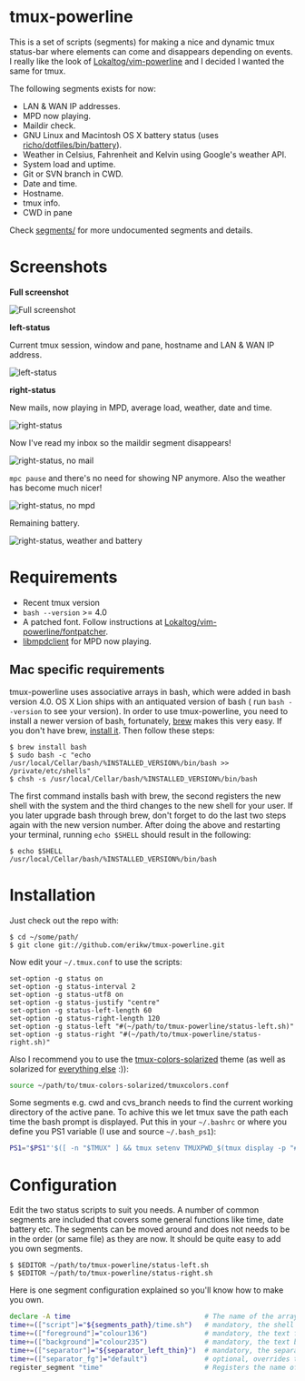 # tmux-powerline
This is a set of scripts (segments) for making a nice and dynamic tmux status-bar where elements can come and disappears depending on events. I really like the look of [Lokaltog/vim-powerline](https://github.com/Lokaltog/vim-powerline) and I decided I wanted the same for tmux.

The following segments exists for now:
* LAN & WAN IP addresses.
* MPD now playing.
* Maildir check.
* GNU Linux and Macintosh OS X battery status (uses [richo/dotfiles/bin/battery](https://github.com/richoH/dotfiles/blob/master/bin/battery)).
* Weather in Celsius, Fahrenheit and Kelvin using Google's weather API.
* System load and uptime.
* Git or SVN branch in CWD.
* Date and time.
* Hostname.
* tmux info.
* CWD in pane

Check [segments/](https://github.com/erikw/tmux-powerline/tree/master/segments) for more undocumented segments and details.

# Screenshots
**Full screenshot**

![Full screenshot](https://github.com/erikw/tmux-powerline/raw/master/img/full.png)

**left-status**

Current tmux session, window and pane, hostname and LAN & WAN IP address.

![left-status](https://github.com/erikw/tmux-powerline/raw/master/img/left-status.png)

**right-status**

New mails, now playing in MPD, average load, weather, date and time.

![right-status](https://github.com/erikw/tmux-powerline/raw/master/img/right-status.png)

Now I've read my inbox so the maildir segment disappears!

![right-status, no mail](https://github.com/erikw/tmux-powerline/raw/master/img/right-status_no_mail.png)

`mpc pause` and there's no need for showing NP anymore. Also the weather has become much nicer!

![right-status, no mpd](https://github.com/erikw/tmux-powerline/raw/master/img/right-status_no_mpd.png)

Remaining battery.

![right-status, weather and battery](https://github.com/erikw/tmux-powerline/raw/master/img/right-status_weather_battery.png)

# Requirements

* Recent tmux version
* `bash --version` >= 4.0
* A patched font. Follow instructions at [Lokaltog/vim-powerline/fontpatcher](https://github.com/Lokaltog/vim-powerline/tree/develop/fontpatcher).
* [libmpdclient](http://sourceforge.net/projects/musicpd/files/libmpdclient/) for MPD now playing.

## Mac specific requirements
tmux-powerline uses associative arrays in bash, which were added in bash version 4.0. OS X Lion ships with an antiquated version of bash ( run
`bash --version` to see your version). In order to use tmux-powerline, you need to install a newer version of bash, fortunately,
[brew](http://mxcl.github.com/homebrew/) makes this very easy. If you don't have brew, [install it](https://github.com/mxcl/homebrew/wiki/installation).
Then follow these steps:

	$ brew install bash
	$ sudo bash -c "echo /usr/local/Cellar/bash/%INSTALLED_VERSION%/bin/bash >> /private/etc/shells"
	$ chsh -s /usr/local/Cellar/bash/%INSTALLED_VERSION%/bin/bash

The first command installs bash with brew, the second registers the new shell with the system and the third changes to the new shell for your user.
If you later upgrade bash through brew, don't forget to do the last two steps again with the new version number. After doing the above and restarting your
terminal, running `echo $SHELL` should result in the following:

	$ echo $SHELL
	/usr/local/Cellar/bash/%INSTALLED_VERSION%/bin/bash

# Installation
Just check out the repo with:

```console
$ cd ~/some/path/
$ git clone git://github.com/erikw/tmux-powerline.git
```

Now edit your `~/.tmux.conf` to use the scripts:

<!-- Close syntax enoguth. -->
```vim
set-option -g status on
set-option -g status-interval 2
set-option -g status-utf8 on
set-option -g status-justify "centre"
set-option -g status-left-length 60
set-option -g status-right-length 120
set-option -g status-left "#(~/path/to/tmux-powerline/status-left.sh)"
set-option -g status-right "#(~/path/to/tmux-powerline/status-right.sh)"
```

Also I recommend you to use the [tmux-colors-solarized](https://github.com/seebi/tmux-colors-solarized) theme (as well as solarized for [everything else](http://ethanschoonover.com/solarized) :)):

```bash
source ~/path/to/tmux-colors-solarized/tmuxcolors.conf
```
Some segments e.g. cwd and cvs_branch needs to find the current working directory of the active pane. To achive this we let tmux save the path each time the bash prompt is displayed. Put this in your `~/.bashrc` or where you define you PS1 variable (I use and source `~/.bash_ps1`):

```bash
PS1="$PS1"'$([ -n "$TMUX" ] && tmux setenv TMUXPWD_$(tmux display -p "#I_#P") "$PWD")'
```

# Configuration

Edit the two status scripts to suit you needs. A number of common segments are included that covers some general functions like time, date battery etc. The segments can be moved around and does not needs to be in the order (or same file) as they are now. It should be quite easy to add you own segments.

```console
$ $EDITOR ~/path/to/tmux-powerline/status-left.sh
$ $EDITOR ~/path/to/tmux-powerline/status-right.sh
```


Here is one segment configuration explained so you'll know how to make you own.

```bash
declare -A time 								# The name of the array.
time+=(["script"]="${segments_path}/time.sh")	# mandatory, the shell script producing the output text to be shown.
time+=(["foreground"]="colour136")				# mandatory, the text foreground color.
time+=(["background"]="colour235")				# mandatory, the text background color.
time+=(["separator"]="${separator_left_thin}")	# mandatory, the separator to use. Can be (as described in `lib.sh`) any of separator_(left|right)_(bold|thin)
time+=(["separator_fg"]="default")				# optional, overrides the default blending coloring of the separator with a custom colored foreground.
register_segment "time"							# Registers the name of the array declared above.
```
